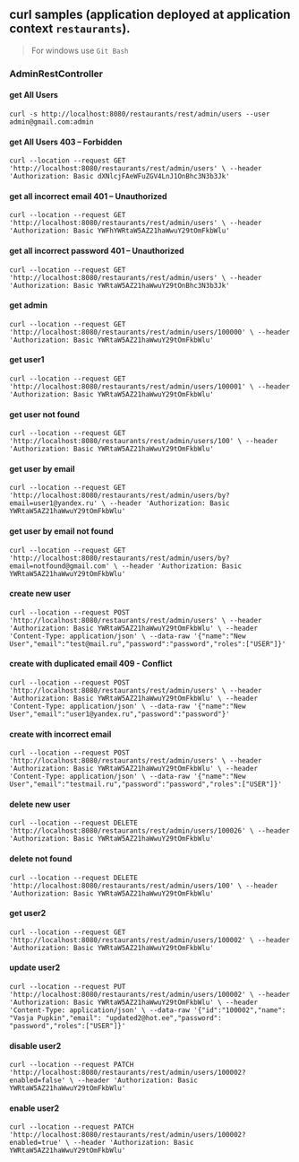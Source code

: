 ## curl samples (application deployed at application context `restaurants`).
> For windows use `Git Bash`
>
### AdminRestController
#### get All Users
`curl -s http://localhost:8080/restaurants/rest/admin/users --user admin@gmail.com:admin`

#### get All Users 403 – Forbidden 
`curl --location --request GET 'http://localhost:8080/restaurants/rest/admin/users' \
--header 'Authorization: Basic dXNlcjFAeWFuZGV4LnJ1OnBhc3N3b3Jk'`

#### get all incorrect email 401 – Unauthorized
`curl --location --request GET 'http://localhost:8080/restaurants/rest/admin/users' \
 --header 'Authorization: Basic YWFhYWRtaW5AZ21haWwuY29tOmFkbWlu'` 

#### get all incorrect password 401 – Unauthorized
`curl --location --request GET 'http://localhost:8080/restaurants/rest/admin/users' \
 --header 'Authorization: Basic YWRtaW5AZ21haWwuY29tOnBhc3N3b3Jk'`
 
#### get admin
`curl --location --request GET 'http://localhost:8080/restaurants/rest/admin/users/100000' \
  --header 'Authorization: Basic YWRtaW5AZ21haWwuY29tOmFkbWlu'`
  
#### get user1
`curl --location --request GET 'http://localhost:8080/restaurants/rest/admin/users/100001' \
 --header 'Authorization: Basic YWRtaW5AZ21haWwuY29tOmFkbWlu'`
 
#### get user not found
`curl --location --request GET 'http://localhost:8080/restaurants/rest/admin/users/100' \
 --header 'Authorization: Basic YWRtaW5AZ21haWwuY29tOmFkbWlu'`
 
#### get user by email
`curl --location --request GET 'http://localhost:8080/restaurants/rest/admin/users/by?email=user1@yandex.ru' \
 --header 'Authorization: Basic YWRtaW5AZ21haWwuY29tOmFkbWlu'`

#### get user by email not found
`curl --location --request GET 'http://localhost:8080/restaurants/rest/admin/users/by?email=notfound@gmail.com' \
 --header 'Authorization: Basic YWRtaW5AZ21haWwuY29tOmFkbWlu'`
 
#### create new user
`curl --location --request POST 'http://localhost:8080/restaurants/rest/admin/users' \
 --header 'Authorization: Basic YWRtaW5AZ21haWwuY29tOmFkbWlu' \
 --header 'Content-Type: application/json' \
 --data-raw '{"name":"New User","email":"test@mail.ru","password":"password","roles":["USER"]}'`

#### create with duplicated email 409 - Conflict
`curl --location --request POST 'http://localhost:8080/restaurants/rest/admin/users' \
 --header 'Authorization: Basic YWRtaW5AZ21haWwuY29tOmFkbWlu' \
 --header 'Content-Type: application/json' \
 --data-raw '{"name":"New User","email":"user1@yandex.ru","password":"password"}'`

#### create with incorrect email
`curl --location --request POST 'http://localhost:8080/restaurants/rest/admin/users' \
 --header 'Authorization: Basic YWRtaW5AZ21haWwuY29tOmFkbWlu' \
 --header 'Content-Type: application/json' \
 --data-raw '{"name":"New User","email":"testmail.ru","password":"password","roles":["USER"]}'`
 
#### delete new user
`curl --location --request DELETE 'http://localhost:8080/restaurants/rest/admin/users/100026' \
 --header 'Authorization: Basic YWRtaW5AZ21haWwuY29tOmFkbWlu'`
 
#### delete not found
`curl --location --request DELETE 'http://localhost:8080/restaurants/rest/admin/users/100' \
 --header 'Authorization: Basic YWRtaW5AZ21haWwuY29tOmFkbWlu'`
 
#### get user2
`curl --location --request GET 'http://localhost:8080/restaurants/rest/admin/users/100002' \
 --header 'Authorization: Basic YWRtaW5AZ21haWwuY29tOmFkbWlu'`
 
#### update user2
`curl --location --request PUT 'http://localhost:8080/restaurants/rest/admin/users/100002' \
 --header 'Authorization: Basic YWRtaW5AZ21haWwuY29tOmFkbWlu' \
 --header 'Content-Type: application/json' \
 --data-raw '{"id":"100002","name": "Vasja Pupkin","email": "updated2@hot.ee","password": "password","roles":["USER"]}'`
 
#### disable user2
`curl --location --request PATCH 'http://localhost:8080/restaurants/rest/admin/users/100002?enabled=false' \
 --header 'Authorization: Basic YWRtaW5AZ21haWwuY29tOmFkbWlu'`
 
#### enable user2
`curl --location --request PATCH 'http://localhost:8080/restaurants/rest/admin/users/100002?enabled=true' \
 --header 'Authorization: Basic YWRtaW5AZ21haWwuY29tOmFkbWlu'`
